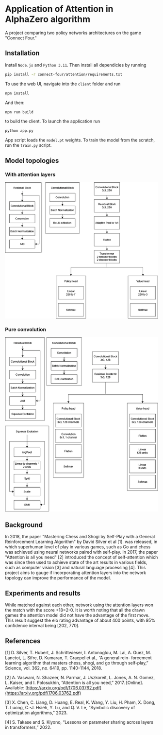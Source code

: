 # Application of Attention in AlphaZero algorithm

A project comparing two policy networks architectures on the game "Connect Four."

## Installation

Install `Node.js` and `Python 3.11`. Then install all dependicies by running

```bash
pip install -r connect-four/attention/requirements.txt
```

To use the web UI, navigate into the `client` folder and run

```bash
npm install
```

And then:

```bash
npm run build
```

to build the client. To launch the application run

```bash
python app.py
```

App script loads the `model.pt` weights. To train the model from the scratch, run the `train.py` script.

## Model topologies

### With attention layers

![Attention topology](assets/attention.png)

### Pure convolution

![Topology](assets/convolution.png)

## Background

In 2018, the paper "Mastering Chess and Shogi by Self-Play with a General Reinforcement Learning Algorithm" by David Silver et al [1]. was released, in which superhuman level of play in various games, such as Go and chess was achieved using neural networks paired with self-play. In 2017, the paper "Attention is all you need" [2] introduced the concept of self-attention which was since then used to achieve state of the art results in various fields, such as computer vision [3] and natural language processing [4]. This project aims to gauge if incorporating attention layers into the network topology can improve the performance of the model.

## Experiments and results

While matched against each other, network using the attention layers won the match with the score +18=2-0. It is worth noting that all the drawn games the attention model did not have the advantage of the first move. This result suggest the elo rating advantage of about 400 points, with 95% confidence interval being [202, 770].

## References

[1] D. Silver, T. Hubert, J. Schrittwieser, I. Antonoglou, M. Lai, A. Guez,
M. Lanctot, L. Sifre, D. Kumaran, T. Graepel et al., “A general rein-
forcement learning algorithm that masters chess, shogi, and go through
self-play,” Science, vol. 362, no. 6419, pp. 1140–1144, 2018.

[2] A. Vaswani, N. Shazeer, N. Parmar, J. Uszkoreit, L. Jones, A. N.
Gomez, L. Kaiser, and I. Polosukhin, “Attention is all you need,” 2017.
[Online]. Available: [https://arxiv.org/pdf/1706.03762.pdf](https://arxiv.org/pdf/1706.03762.pdf)

[3] X. Chen, C. Liang, D. Huang, E. Real, K. Wang, Y. Liu, H. Pham,
X. Dong, T. Luong, C.-J. Hsieh, Y. Lu, and Q. V. Le, “Symbolic discovery
of optimization algorithms,” 2023.

[4] S. Takase and S. Kiyono, “Lessons on parameter
sharing across layers in
transformers,” 2022.
